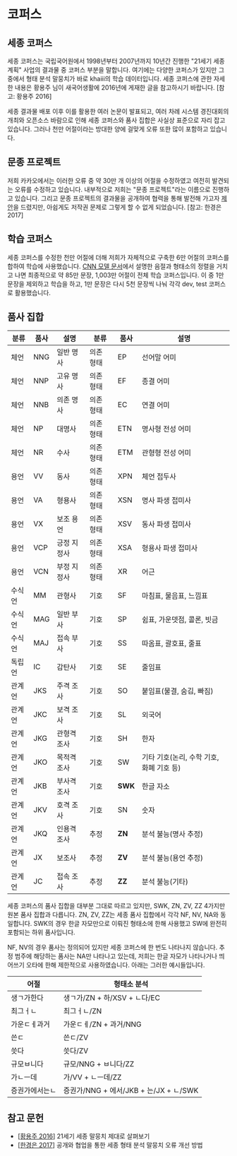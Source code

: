 코퍼스
====

세종 코퍼스
----
세종 코퍼스는 국립국어원에서 1998년부터 2007년까지 10년간 진행한 "21세기 세종계획" 사업의 결과물 중 코퍼스 부분을 말합니다. 여기에는 다양한 코퍼스가 있지만 그중에서 형태 분석 말뭉치가 바로 khaiii의 학습 데이터입니다. 세종 코퍼스에 관한 자세한 내용은 황용주 님이 새국어생활에 2016년에 게재한 글을 참고하시기 바랍니다. \[참고: 황용주 2016\]

세종 결과물 배포 이후 이를 활용한 여러 논문이 발표되고, 여러 차례 시스템 경진대회의 개최와 오픈소스 바람으로 인해 세종 코퍼스와 품사 집합은 사실상 표준으로 자리 잡고 있습니다. 그러나 천만 어절이라는 방대한 양에 걸맞게 오류 또한 많이 포함하고 있습니다.


문종 프로젝트
----
저희 카카오에서는 이러한 오류 중 약 30만 개 이상의 어절을 수정하였고 여전히 발견되는 오류를 수정하고 있습니다. 내부적으로 저희는 "문종 프로젝트"라는 이름으로 진행하고 있습니다. 그리고 문종 프로젝트의 결과물을 공개하여 협력을 통해 발전해 가고자 [제안](https://ithub.korean.go.kr/user/member/memberQnaView.do?boardSeq=7&articleSeq=94)을 드렸지만, 아쉽게도 저작권 문제로 그렇게 할 수 없게 되었습니다. \[참고: 한경은 2017\]

학습 코퍼스
----
세종 코퍼스를 수정한 천만 어절에 더해 저희가 자체적으로 구축한 6만 어절의 코퍼스를 합하여 학습에 사용했습니다. [CNN 모델 문서](cnn_model.md)에서 설명한 음절과 형태소의 정렬을 거치고 나면 최종적으로 약 85만 문장, 1,003만 어절이 전체 학습 코퍼스입니다. 이 중 1만 문장을 제외하고 학습을 하고, 1만 문장은 다시 5천 문장씩 나눠 각각 dev, test 코퍼스로 활용했습니다.

품사 집합
----
분류 | 품사 | 설명 | 분류 | 품사 | 설명
----|----|----|----|----|----
체언 | NNG | 일반 명사 | 의존 형태 | EP | 선어말 어미
체언 | NNP | 고유 명사 | 의존 형태 | EF | 종결 어미
체언 | NNB | 의존 명사 | 의존 형태 | EC | 연결 어미
체언 | NP | 대명사 | 의존 형태 | ETN | 명사형 전성 어미
체언 | NR | 수사 | 의존 형태 | ETM | 관형형 전성 어미
용언 | VV | 동사 | 의존 형태 | XPN | 체언 접두사
용언 | VA | 형용사 | 의존 형태 | XSN | 명사 파생 접미사
용언 | VX | 보조 용언 | 의존 형태 | XSV | 동사 파생 접미사
용언 | VCP | 긍정 지정사 | 의존 형태 | XSA | 형용사 파생 접미사
용언 | VCN | 부정 지정사 | 의존 형태 | XR | 어근
수식언 | MM | 관형사 | 기호 | SF | 마침표, 물음표, 느낌표
수식언 | MAG | 일반 부사 | 기호 | SP | 쉼표, 가운뎃점, 콜론, 빗금
수식언 | MAJ | 접속 부사 | 기호 | SS | 따옴표, 괄호표, 줄표
독립언 | IC | 감탄사 | 기호 | SE | 줄임표
관계언 | JKS | 주격 조사 | 기호 | SO | 붙임표(물결, 숨김, 빠짐)
관계언 | JKC | 보격 조사 | 기호 | SL | 외국어
관계언 | JKG | 관형격 조사 | 기호 | SH | 한자
관계언 | JKO | 목적격 조사 | 기호 | SW | 기타 기호(논리, 수학 기호, 화폐 기호 등)
관계언 | JKB | 부사격 조사 | 기호 | __SWK__ | 한글 자소
관계언 | JKV | 호격 조사 | 기호 | SN | 숫자
관계언 | JKQ | 인용격 조사 | 추정 | __ZN__ | 분석 불능(명사 추정)
관계언 | JX | 보조사 | 추정 | __ZV__ | 분석 불능(용언 추정)
관계언 | JC | 접속 조사 | 추정 | __ZZ__ | 분석 불능(기타)

세종 코퍼스의 품사 집합을 대부분 그대로 따르고 있지만, SWK, ZN, ZV, ZZ 4가지만 원본 품사 집합과 다릅니다. ZN, ZV, ZZ는 세종 품사 집합에서 각각 NF, NV, NA와 동일합니다. SWK의 경우 한글 자모만으로 이뤄진 형태소에 한해 사용했고 SW에 완전히 포함되는 하위 품사입니다.

NF, NV의 경우 품사는 정의되어 있지만 세종 코퍼스에 한 번도 나타나지 않습니다. 추정 범주에 해당하는 품사는 NA만 나타나고 있는데, 저희는 한글 자모가 나타나거나 띄어쓰기 오타에 한해 제한적으로 사용하였습니다. 아래는 그러한 예시들입니다.

어절 | 형태소 분석
----|---------
생ㄱ가한다 | 생ㄱ가/ZN + 하/XSV + ㄴ다/EC
최그ㅓㄴ | 최그ㅓㄴ/ZN
가운ㄷㅔ과거 | 가운ㄷㅔ/ZN + 과거/NNG
쓴ㄷ | 쓴ㄷ/ZV
씃다 | 씃다/ZV
규모ㅂ니다 | 규모/NNG + ㅂ니다/ZZ
가ㄴㅡ데 | 가/VV + ㄴㅡ데/ZZ
증권가에서는ㄴ | 증권가/NNG + 에서/JKB + 는/JX + ㄴ/SWK


참고 문헌
----
* \[[황용주 2016](http://www.korean.go.kr/nkview/nklife/2016_2/26_0204.pdf)\] 21세기 세종 말뭉치 제대로 살펴보기
* \[[한경은 2017](http://www.hclt.kr/dwn/?v=bG5iOmNvbmZlcmVuY2U7aWR4OjQ=)\] 공개와 협업을 통한 세종 형태 분석 말뭉치 오류 개선 방법
